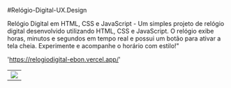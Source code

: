 #Relógio-Digital-UX.Design

Relógio Digital em HTML, CSS e JavaScript - Um simples projeto de relógio digital desenvolvido utilizando HTML, CSS e 
JavaScript. O relógio exibe horas, minutos e segundos em tempo real e possui um botão para ativar a tela cheia. Experimente e 
acompanhe o horário com estilo!"

'https://relogiodigital-ebon.vercel.app/'

<table>
  <tr>
    <td>
      <img src="https://i.pinimg.com/originals/da/27/10/da2710ed4bfb600910aa7359bf0f511f.png">
    </td>
</table>
